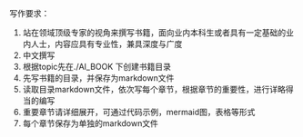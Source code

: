 写作要求：
1. 站在领域顶级专家的视角来撰写书籍，面向业内本科生或者具有一定基础的业内人士，内容应具有专业性，兼具深度与广度
2. 中文撰写
3. 根据topic先在./AI_BOOK 下创建书籍目录
4. 先写书籍的目录，并保存为markdown文件
5. 读取目录markdown文件，依次写每个章节，根据章节的重要性，进行详略得当的编写
6. 重要章节请详细展开，可通过代码示例，mermaid图，表格等形式
7. 每个章节保存为单独的markdown文件